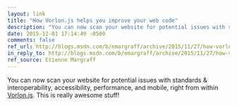 ```yaml
---
layout: link
title: "How Vorlon.js helps you improve your web code"
description: "You can now scan your website for potential issues with standards & interoperability, accessibility, performance, and mobile, right from within Vorlon.js. This is really awesome stuff!"
date: 2015-12-01 17:14:49 -0500
comments: false
ref_url: http://blogs.msdn.com/b/emargraff/archive/2015/11/27/how-vorlon-js-helps-you-improve-your-web-code.aspx
in_reply_to: http://blogs.msdn.com/b/emargraff/archive/2015/11/27/how-vorlon-js-helps-you-improve-your-web-code.aspx
ref_source: Etienne Margraff
---
```


You can now scan your website for potential issues with standards & interoperability, accessibility, performance, and mobile, right from within [Vorlon.js](http://vorlonjs.com). This is really awesome stuff!